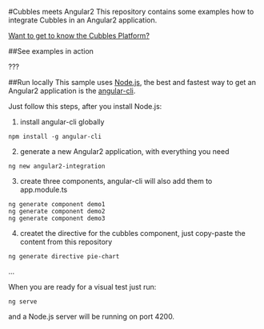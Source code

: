 #Cubbles meets Angular2
This repository contains some examples how to integrate Cubbles in an Angular2 application.

[Want to get to know the Cubbles Platform?](https://cubbles.github.io/)

##See examples in action

???


##Run locally
This sample uses [Node.js](https://nodejs.org/en/), the best and fastest way to get an Angular2 application is the [angular-cli](https://github.com/angular/). 

Just follow this steps, after you install Node.js:

1. install angular-cli globally
```
npm install -g angular-cli
```

2. generate a new Angular2 application, with everything you need  
```
ng new angular2-integration
```

3. create three components, angular-cli will also add them to app.module.ts
```
ng generate component demo1
ng generate component demo2
ng generate component demo3
```

4. createt the directive for the cubbles component, just copy-paste the content from this repository
```
ng generate directive pie-chart
```

...

When you are ready for a visual test just run:
```
ng serve
```

and a Node.js server will be running on port 4200.